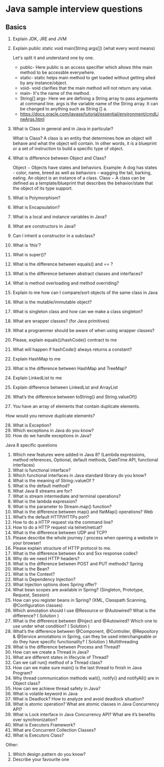 # Java sample interview questions
 
## Basics

1. Explain JDK, JRE and JVM
2. Explain public static void main(String args[]) (what every word means)

    Let's split it and understand one by one.
    *  public- Here public is an access specifier which allows thhe main method to be accessble everywhere.
    *  static- static helps main method to get loaded without getting alled by any instance/object.
    *  void- void clarifies that the main method will not return any value.
    *  main- It's the name of the method.
    *  String[] args- Here we are defining a String array to pass arguments at command line. args is the variable name of the String array. It can be changed to anything such as String [] a.
    *  https://docs.oracle.com/javase/tutorial/essential/environment/cmdLineArgs.html

3. What is Class in general and in Java in particular?

    What is Class?
    A class is an entity that determines how an object will behave and what the object will contain. In other words, it is a blueprint or a set of instruction to build a specific type of object.

4. What is difference between Object and Class?

    Object − Objects have states and behaviors. Example: A dog has states - color, name, breed as well as behaviors – wagging the tail, barking, eating. An object is an instance of a class. Class − A class can be defined as a template/blueprint that describes the behavior/state that the object of its type support.
    
5. What is Polymorphism?
6. What is Encapsulation?
7. What is a local and instance variables in Java?
8. What are constructors in Java?
9. Can I inherit a constructor in a subclass?
10. What is ‘this’?
11. What is super()?
12. What is the difference between equals() and == ?
13. What is the difference between abstract classes and interfaces?
14. What is method overloading and method overriding?
15. Explain to me how can I compare/sort objects of the same class in Java
16. What is the mutable/immutable object?
17. What is singleton class and how can we make a class singleton?
18. What are wrapper classes? (for Java primitives)
19. What a programmer should be aware of when using wrapper classes?
20. Please, explain equals()/hashCode() contract to me
21. What will happen if hashCode() always returns a constant?
22. Explain HashMap to me
23. What is the difference between HashMap and TreeMap?
24. Explain LinkedList to me
25. Explain difference between LinkedList and ArrayList
26. What’s the difference between toString() and String.valueOf()
27. You have an array of elements that contain duplicate elements.

How would you remove duplicate elements?

28. What is Exception?
29. Which exceptions in Java do you know?
30. How do we handle exceptions in Java?

Java 8 specific questions

1. Which new features were added in Java 8? (Lambda expressions, method references, Optional, default methods, DateTime API, functional interfaces)
2. What is functional interface?
3. Which functional interfaces in Java standard library do you know?
4. What is the meaning of String::valueOf ?
5. What is the default method?
6. What Java 8 streams are for?
7. What is stream intermediate and terminal operations?
8. What is the lambda expression?
9. What is the parameter to Stream.map() function?
10. What is the difference between map() and flatMap() operations? Web
1. What’s the default HTTP/HTTPs port?
2. How to do a HTTP request via the command line?
3. How to do a HTTP request via telnet/netcat?
4. What is the difference between UDP and TCP?
5. Please describe the whole journey / process when opening a
website in your browser!
6. Please explain structure of HTTP protocol to me.
7. What is the difference between 4xx and 5xx response codes?
8. Why do we need HTTP headers?
9. What is the difference between POST and PUT methods?
Spring
1. What is the Bean?
2. What is the Context?
3. What is Dependency Injection?
4. What Injection options does Spring offer?
5. What bean scopes are available in Spring? (Singleton, Prototype,
Request, Session)
6. How can you register beans in Spring? (XML, Classpath Scanning,
@Configuration classes)
7. Which annotation should I use @Resource or @Autowired? What
is the difference? ( Solution )
8. What is the difference between @Inject and @Autowired? Which
one to use under what condition? ( Solution )
9. What’s the difference between @Component, @Controller,
@Repository & @Service annotations in Spring, can they be used
interchangeable or do they have specific functionality? ( Solution )
Multithreading
1. What is the difference between Process and Thread?
2. How can we create a Thread in Java?
3. What are different states in lifecycle of Thread?
4. Can we call run() method of a Thread class?
5. How can we make sure main() is the last thread to finish in Java
Program?
6. Why thread communication methods wait(), notify() and notifyAll()
are in Object class?
7. How can we achieve thread safety in Java?
8. What is volatile keyword in Java
9. What is Deadlock? How to analyze and avoid deadlock situation?
10. What is atomic operation? What are atomic classes in Java
Concurrency API?
11. What is Lock interface in Java Concurrency API? What are it’s
benefits over synchronization?
12. What is Executors Framework?
13. What are Concurrent Collection Classes?
14. What is Executors Class?

Other:

1. Which design pattern do you know?
2. Describe your favourite one